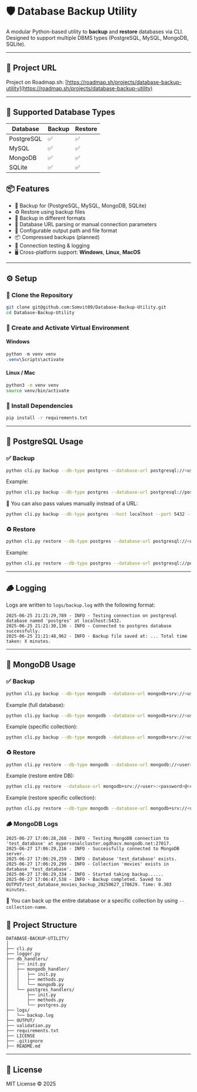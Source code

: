 # 🛡️ Database Backup Utility

A modular Python-based utility to **backup** and **restore** databases via CLI. Designed to support multiple DBMS types (PostgreSQL, MySQL, MongoDB, SQLite).

---

## 🔗 Project URL

Project on Roadmap.sh: [https://roadmap.sh/projects/database-backup-utility](https://roadmap.sh/projects/database-backup-utility)

---

## 🧰 Supported Database Types

| Database   | Backup | Restore |
|------------|--------|---------|
| PostgreSQL | ✅     | ✅     |
| MySQL      | ✅     | ✅     |
| MongoDB    | ✅     | ✅     |
| SQLite     | ✅     | ✅     |


## 📦 Features

- 🔄 Backup for (PostgreSQL, MySQL, MongoDB, SQLite)
- ♻️ Restore using backup files
- 💾 Backup in different formats
- 🧩 Database URL parsing or manual connection parameters
- 📁 Configurable output path and file format
- 📦 Compressed backups (planned)
- 🧪 Connection testing & logging
- 🖥️ Cross-platform support: **Windows**, **Linux**, **MacOS**

---

## ⚙️ Setup

### 🔹 Clone the Repository

```bash
git clone git@github.com:Somvit09/Database-Backup-Utility.git
cd Database-Backup-Utility
```

### 🔹 Create and Activate Virtual Environment

#### Windows

```powershell
python -m venv venv
.venv\Scripts\activate
```

#### Linux / Mac

```bash
python3 -m venv venv
source venv/bin/activate
```

### 🔹 Install Dependencies

```bash
pip install -r requirements.txt
```

---

## 🚀 PostgreSQL Usage

### ✅ Backup

```bash
python cli.py backup --db-type postgres --database-url postgresql://<user>:<password>@<host>:<port>/<db_name> --format sql
```

Example:

```bash
python cli.py backup --db-type postgres --database-url postgresql://postgres:password@localhost:5432/test_db --format sql
```

📝 You can also pass values manually instead of a URL:

```bash
python cli.py backup --db-type postgres --host localhost --port 5432 --user postgres --password --db-name test_db --format sql
```

### ♻️ Restore

```bash
python cli.py restore --db-type postgres --database-url postgresql://<user>:<password>@<host>:<port>/<db_name> --format sql --file-path <path-to-backup-file>
```

Example:

```bash
python cli.py restore --db-type postgres --database-url postgresql://postgres:password@localhost:5432/test_db --format sql --file-path OUTPUT/test_db_backup_20250625_212130.sql
```

---

## 🪵 Logging

Logs are written to `logs/backup.log` with the following format:

```
2025-06-25 21:21:29,789 - INFO - Testing connection on postgresql database named 'postgres' at localhost:5432.
2025-06-25 21:21:30,136 - INFO - Connected to postgres database successfully.
2025-06-25 21:21:48,962 - INFO - Backup file saved at: ... Total time taken: X minutes.
```

---


## 🍃 MongoDB Usage

### ✅ Backup

```bash
python cli.py backup --db-type mongodb --database-url mongodb+srv://<user>:<password>@<cluster-url>/<db_name>
```

Example (full database):

```bash
python cli.py backup --db-type mongodb --database-url mongodb+srv://<user>:<password>@<cluster-url>/<db_name>
```

Example (specific collection):

```bash
python cli.py backup --db-type mongodb --database-url mongodb+srv://<user>:<password>@<cluster-url>/<db_name> --collection-name movies
```

### ♻️ Restore

```bash
python cli.py restore --db-type mongodb --database-url mongodb://<user>:<password>@<host>:<port>/<db_name>?authSource=admin --dir-path <path-to-backup-folder>
```

Example (restore entire DB):

```bash
python cli.py restore --database-url mongodb+srv://<user>:<password>@<cluster-url>/<db_name> --db-type mongodb --dir-path OUTPUT/test_database_backup_20250627_170713/
```

Example (restore specific collection):

```bash
python cli.py restore --db-type mongodb --database-url mongodb+srv://<user>:<password>@<cluster-url>/<db_name>?authSource=admin --collection-name movies --dir-path OUTPUT/test_database_movies_backup_20250627_170629/
```

### 🪵 MongoDB Logs

```
2025-06-27 17:06:28,268 - INFO - Testing MongoDB connection to 'test_database' at mypersonalcluster.ogdhacv.mongodb.net:27017.
2025-06-27 17:06:29,216 - INFO - Successfully connected to MongoDB server.
2025-06-27 17:06:29,259 - INFO - Database 'test_database' exists.
2025-06-27 17:06:29,299 - INFO - Collection 'movies' exists in database 'test_database'.
2025-06-27 17:06:29,334 - INFO - Started taking backup......
2025-06-27 17:06:47,538 - INFO - Backup completed. Saved to OUTPUT/test_database_movies_backup_20250627_170629. Time: 0.303 minutes.
```

📝 You can back up the entire database or a specific collection by using `--collection-name`.



## 📂 Project Structure

```
DATABASE-BACKUP-UTILITY/
│
├── cli.py
├── logger.py
├── db_handlers/
│   ├── init.py
│   ├── mongodb_handler/
│   │   ├── init.py
│   │   ├── methods.py
│   │   └── mongodb.py
│   └── postgres_handlers/
│       ├── init.py
│       ├── methods.py
│       └── postgres.py
├── logs/
│   └── backup.log
├── OUTPUT/
├── validation.py
├── requirements.txt
├── LICENSE
├── .gitignore
├── README.md

```

---

## 📜 License

MIT License © 2025
